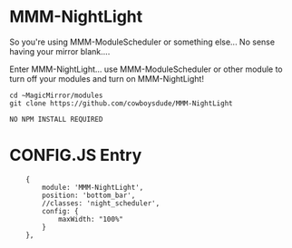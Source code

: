 # MMM-NightLight

So you're using MMM-ModuleScheduler or something else...  No sense having your mirror blank....  

Enter MMM-NightLight... use MMM-ModuleScheduler or other module to turn off your modules and turn on MMM-NightLight!

    cd ~MagicMirror/modules
    git clone https://github.com/cowboysdude/MMM-NightLight
    
    NO NPM INSTALL REQUIRED
    
 # CONFIG.JS Entry
 
        {
            module: 'MMM-NightLight',
            position: 'bottom_bar',
            //classes: 'night_scheduler',
            config: {
                maxWidth: "100%"
            }
        },


